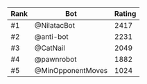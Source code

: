 Rank|Bot|Rating
---|---|---
#1|@NilatacBot|2417
#2|@anti-bot|2231
#3|@CatNail|2049
#4|@pawnrobot|1882
#5|@MinOpponentMoves|1024
